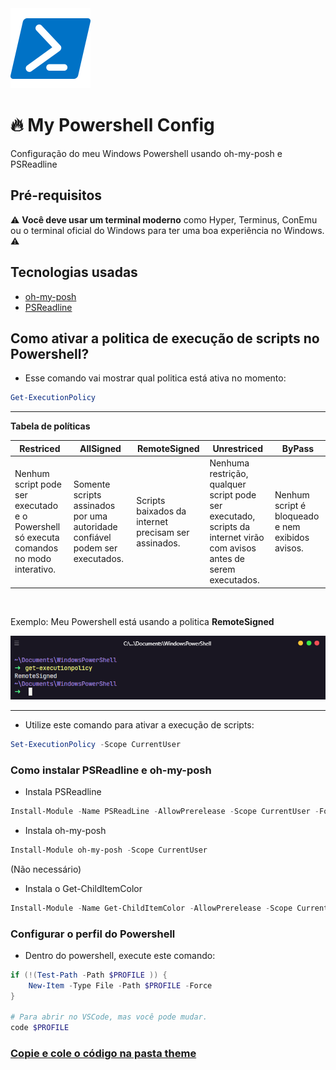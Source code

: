 <img src="img/powershell.png" />

# 🔥 My Powershell Config

Configuração do meu Windows Powershell usando oh-my-posh e PSReadline

## Pré-requisitos

⚠ **Você deve usar um terminal moderno** como Hyper, Terminus, ConEmu ou o terminal oficial do Windows para ter uma boa experiência no Windows. ⚠

## Tecnologias usadas

- [oh-my-posh](https://github.com/JanDeDobbeleer/oh-my-posh)
- [PSReadline](https://github.com/PowerShell/PSReadLine)

## Como ativar a politica de execução de scripts no Powershell?

- Esse comando vai mostrar qual politica está ativa no momento:
```ps1
Get-ExecutionPolicy
```

---

**Tabela de políticas**

| Restriced                                                                               | AllSigned                                                                    | RemoteSigned                                         | Unrestriced                                                                                                            | ByPass                                           |
| --------------------------------------------------------------------------------------- | ---------------------------------------------------------------------------- | ---------------------------------------------------- | ---------------------------------------------------------------------------------------------------------------------- | ------------------------------------------------ |
| Nenhum script pode ser executado e o Powershell só executa comandos no modo interativo. | Somente scripts assinados por uma autoridade confiável podem ser executados. | Scripts baixados da internet precisam ser assinados. | Nenhuma restrição, qualquer script pode ser executado, scripts da internet virão com avisos antes de serem executados. | Nenhum script é bloqueado e nem exibidos avisos. |

<br>

Exemplo: Meu Powershell está usando a politica **RemoteSigned**

<img src="img/screenshot.png" alt="Hyper">

---

- Utilize este comando para ativar a execução de scripts:
```ps1
Set-ExecutionPolicy -Scope CurrentUser
```

### Como instalar PSReadline e oh-my-posh

- Instala PSReadline
```ps1
Install-Module -Name PSReadLine -AllowPrerelease -Scope CurrentUser -Force -SkipPublisherCheck
```

- Instala oh-my-posh
```ps1
Install-Module oh-my-posh -Scope CurrentUser
```

(Não necessário)
- Instala o Get-ChildItemColor
```ps1
Install-Module -Name Get-ChildItemColor -AllowPrerelease -Scope CurrentUser -Force -SkipPublisherCheck -AllowClobber
```

### Configurar o perfil do Powershell

- Dentro do powershell, execute este comando:
```ps1
if (!(Test-Path -Path $PROFILE )) { 
    New-Item -Type File -Path $PROFILE -Force 
}

# Para abrir no VSCode, mas você pode mudar.
code $PROFILE
```

### <a href="../theme/profile.ps1">Copie e cole o código na pasta theme</a>

